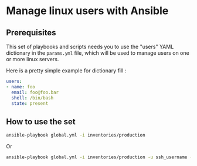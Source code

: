 # Manage linux users with Ansible

## Prerequisites

This set of playbooks and scripts needs you to use the "users" YAML dictionary in the `params.yml` file, which will be used to manage users on one or more linux servers.

Here is a pretty simple example for dictionary fill :

```YAML
users:
- name: foo
  email: foo@foo.bar
  shell: /bin/bash
  state: present
```

## How to use the set

```bash
ansible-playbook global.yml -i inventories/production
```
Or
```bash
ansible-playbook global.yml -i inventories/production -u ssh_username -k -K
 ```

